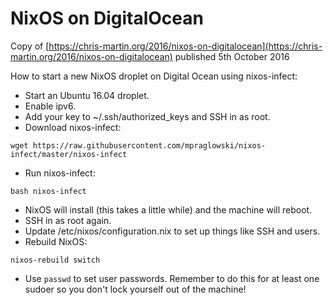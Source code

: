 # NixOS on DigitalOcean

Copy of [https://chris-martin.org/2016/nixos-on-digitalocean](https://chris-martin.org/2016/nixos-on-digitalocean) published 5th October 2016


How to start a new NixOS droplet on Digital Ocean using nixos-infect:

* Start an Ubuntu 16.04 droplet.
* Enable ipv6.
* Add your key to ~/.ssh/authorized_keys and SSH in as root.
* Download nixos-infect:
```
wget https://raw.githubusercontent.com/mpraglowski/nixos-infect/master/nixos-infect
```
* Run nixos-infect:
```
bash nixos-infect
```
* NixOS will install (this takes a little while) and the machine will reboot.
* SSH in as root again.
* Update /etc/nixos/configuration.nix to set up things like SSH and users.
* Rebuild NixOS:
```
nixos-rebuild switch
```
* Use `passwd` to set user passwords. Remember to do this for at least one sudoer so you don't lock yourself out of the machine!
